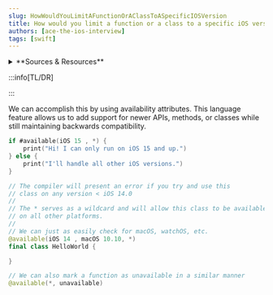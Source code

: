 ```yaml
---
slug: HowWouldYouLimitAFunctionOrAClassToASpecificIOSVersion
title: How would you limit a function or a class to a specific iOS version?
authors: [ace-the-ios-interview]
tags: [swift]
---
```


<details>
  <summary>**Sources & Resources**</summary>

  **Main Source:** [Ace the iOS Interview](https://aryamansharda.gumroad.com/l/tcvck)

  **Additional Sources:**

  **Further Reading:**

</details>

:::info[TL/DR]

:::

We can accomplish this by using availability attributes. This language feature allows us to add support for newer APIs, methods, or classes while still maintaining backwards compatibility.

```swift
if #available(iOS 15 , *) {
    print("Hi! I can only run on iOS 15 and up.")
} else {
    print("I'll handle all other iOS versions.")
}

// The compiler will present an error if you try and use this
// class on any version < iOS 14.0
//
// The * serves as a wildcard and will allow this class to be available
// on all other platforms.
//
// We can just as easily check for macOS, watchOS, etc.
@available(iOS 14 , macOS 10.10, *)
final class HelloWorld {

}

// We can also mark a function as unavailable in a similar manner
@available(*, unavailable)

```
